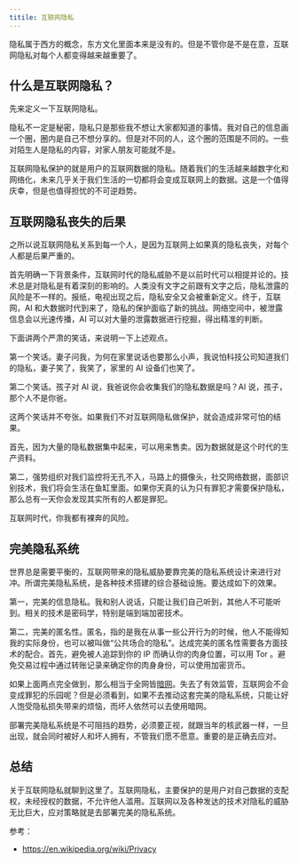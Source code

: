 ```yaml
---
titile: 互联网隐私
---
```


隐私属于西方的概念，东方文化里面本来是没有的。但是不管你是不是在意，互联网隐私对每个人都变得越来越重要了。

## 什么是互联网隐私？

先来定义一下互联网隐私。

隐私不一定是秘密，隐私只是那些我不想让大家都知道的事情。我对自己的信息画一个圈，圈内是自己不想分享的。但是对不同的人，这个圈的范围是不同的。一些对陌生人是隐私的内容，对家人朋友可能就不是。

互联网隐私保护的就是用户的互联网数据的隐私。随着我们的生活越来越数字化和网络化，未来几乎关于我们生活的一切都将会变成互联网上的数据。这是一个值得庆幸，但是也值得担忧的不可逆趋势。

## 互联网隐私丧失的后果

之所以说互联网隐私关系到每一个人，是因为互联网上如果真的隐私丧失，对每个人都是后果严重的。

首先明确一下背景条件，互联网时代的隐私威胁不是以前时代可以相提并论的。技术总是对隐私是有着深刻的影响的。人类没有文字之前跟有文字之后，隐私泄露的风险是不一样的。报纸，电视出现之后，隐私安全又会被重新定义。终于，互联网，AI 和大数据时代到来了，隐私的保护面临了新的挑战。网络空间中，被泄露信息会以光速传播，AI 可以对大量的泄露数据进行挖掘，得出精准的判断。

下面讲两个严肃的笑话，来说明一下上述观点。

第一个笑话。妻子问我，为何在家里说话也要那么小声，我说怕科技公司知道我们的隐私，妻子笑了，我笑了，家里的 AI 设备们也笑了。

第二个笑话。孩子对 AI 说，我爸说你会收集我们的隐私数据是吗？AI 说，孩子，那个人不是你爸。

这两个笑话并不夸张。如果我们不对互联网隐私做保护，就会造成非常可怕的结果。

首先，因为大量的隐私数据集中起来，可以用来售卖。因为数据就是这个时代的生产资料。

第二，强势组织对我们监控将无孔不入，马路上的摄像头，社交网络数据，面部识别技术，我们将会生活在鱼缸里面。如果你天真的认为只有罪犯才需要保护隐私，那么总有一天你会发现其实所有的人都是罪犯。

互联网时代，你我都有裸奔的风险。

## 完美隐私系统

世界总是需要平衡的，互联网带来的隐私威胁要靠完美的隐私系统设计来进行对冲。所谓完美隐私系统，是各种技术搭建的综合基础设施。要达成如下的效果。

第一，完美的信息隐私。我和别人说话，只能让我们自己听到，其他人不可能听到。相关的技术是密码学，特别是端到端加密技术。

第二，完美的匿名性。匿名，指的是我在从事一些公开行为的时候，他人不能得知我的实际身份，也可以被叫做“公共场合的隐私”。达成完美的匿名性需要各方面技术的配合。首先，避免被人追踪到你的 IP 而确认你的肉身位置，可以用 Tor 。避免交易过程中通过转账记录来确定你的肉身身份，可以使用加密货币。

如果上面两点完全做到，那么相当于全网皆[暗网](dark-net)。失去了有效监管，互联网会不会变成罪犯的乐园呢？但是必须看到，如果不去推动这套完美的隐私系统，只能让好人饱受隐私损失带来的烦恼，而坏人依然可以去使用暗网。

部署完美隐私系统是不可阻挡的趋势，必须要正视，就跟当年的核武器一样，一旦出现，就会同时被好人和坏人拥有，不管我们愿不愿意。重要的是正确去应对。

## 总结

关于互联网隐私就聊到这里了。互联网隐私，主要保护的是用户对自己数据的支配权，未经授权的数据，不允许他人滥用。互联网以及各种发达的技术对隐私的威胁无比巨大，应对策略就是去部署完美的隐私系统。

参考：

- https://en.wikipedia.org/wiki/Privacy
